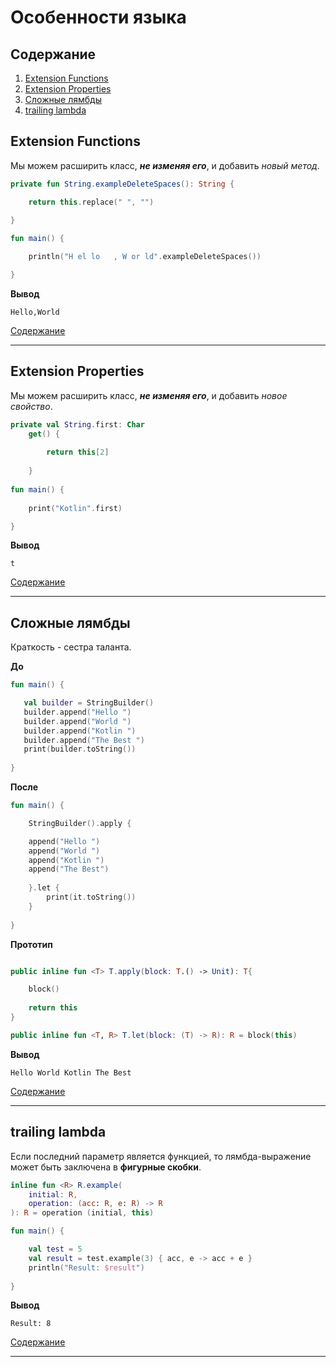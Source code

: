 # Особенности языка
## Содержание

1. [Extension Functions](#extension-functions)
2. [Extension Properties](#extension-properties)
3. [Сложные лямбды](#Сложные-лямбды)
4. [trailing lambda](#trailing-lambda)

## Extension Functions
Мы можем расширить класс, ***не изменяя его***, и добавить _новый метод_.

```kotlin
private fun String.exampleDeleteSpaces(): String {

    return this.replace(" ", "")
    
}

fun main() {

    println("H el lo   , W or ld".exampleDeleteSpaces()) 

} 
```
**Вывод**
```
Hello,World
```
[Содержание](#содержание)

____

## Extension Properties
Мы можем расширить класс, ***не изменяя его***, и добавить _новое свойство_.

```kotlin
private val String.first: Char
    get() {
        
        return this[2]
        
    }
        
fun main() {
        
    print("Kotlin".first)

} 
```
**Вывод**
```
t
```
[Содержание](#содержание)

____

## Сложные лямбды
Краткость - сестра таланта.

**До**
 ```kotlin
fun main() {

    val builder = StringBuilder()
    builder.append("Hello ")
    builder.append("World ")
    builder.append("Kotlin ")
    builder.append("The Best ")
    print(builder.toString())
    
}
 ```
 
**После**
```kotlin
fun main() {

    StringBuilder().apply {

    append("Hello ")
    append("World ")
    append("Kotlin ")
    append("The Best")
    
    }.let {
        print(it.toString())
    }
    
}
```
**Прототип**
```kotlin

public inline fun <T> T.apply(block: T.() -> Unit): T{

    block()
    
    return this
}

public inline fun <T, R> T.let(block: (T) -> R): R = block(this)

```
**Вывод**
```
Hello World Kotlin The Best
```
[Содержание](#содержание)

____

## trailing lambda
Если последний параметр является функцией, то лямбда-выражение может быть заключена в **фигурные скобки**.

```kotlin
inline fun <R> R.example(
    initial: R,
    operation: (acc: R, e: R) -> R
): R = operation (initial, this)

fun main() {

    val test = 5
    val result = test.example(3) { acc, e -> acc + e }
    println("Result: $result")
    
}
```
**Вывод**
```
Result: 8
```
[Содержание](#содержание)

____

## 
